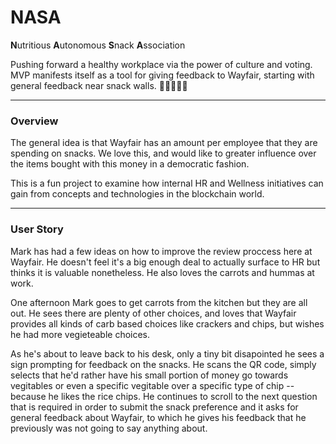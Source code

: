 # NASA
**N**utritious **A**utonomous 
**S**nack **A**ssociation

Pushing forward a healthy workplace via the power of culture and voting.  MVP manifests itself as a tool for giving feedback to Wayfair, starting with general feedback near snack walls.
🌱🙇📣🙇🌱
 
---

### Overview
The general idea is that Wayfair has an amount per employee that they are spending on snacks.  We love this, and would like to greater influence over the items bought with this money in a democratic fashion.

This is a fun project to examine how internal HR and Wellness initiatives can gain from concepts and technologies in the blockchain world.

---

### User Story
Mark has had a few ideas on how to improve the review proccess here at Wayfair.  He doesn't feel it's a big enough deal to actually surface to HR but thinks it is valuable nonetheless.  He also loves the carrots and hummas at work.

One afternoon Mark goes to get carrots from the kitchen but they are all out.  He sees there are plenty of other choices, and loves that Wayfair provides all kinds of carb based choices like crackers and chips, but wishes he had more vegieteable choices.

As he's about to leave back to his desk, only a tiny bit disapointed he sees a sign prompting for feedback on the snacks.  He scans the QR code, simply selects that he'd rather have his small portion of money go towards vegitables or even a specific vegitable over a specific type of chip -- because he likes the rice chips.  He continues to scroll to the next question that is required in order to submit the snack preference and it asks for general feedback about Wayfair, to which he gives his feedback that he previously was not going to say anything about.



